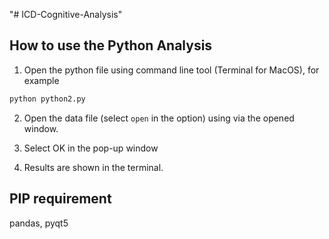 "# ICD-Cognitive-Analysis"

## How to use the Python Analysis

1. Open the python file using command line tool (Terminal for MacOS), for example
```python
python python2.py
```

2. Open the data file (select `open` in the option) using via the opened window.

3. Select OK in the pop-up window

4. Results are shown in the terminal.

## PIP requirement

pandas, pyqt5
